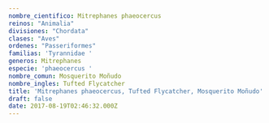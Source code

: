 ```yaml
---
nombre_cientifico: Mitrephanes phaeocercus
reinos: "Animalia"
divisiones: "Chordata"
clases: "Aves"
ordenes: "Passeriformes"
familias: 'Tyrannidae '
generos: Mitrephanes
especie: 'phaeocercus '
nombre_comun: Mosquerito Moñudo
nombre_ingles: Tufted Flycatcher
title: 'Mitrephanes phaeocercus, Tufted Flycatcher, Mosquerito Moñudo'
draft: false
date: 2017-08-19T02:46:32.000Z
---
```


